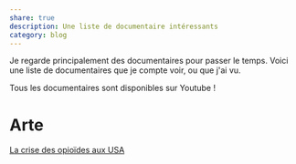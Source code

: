 ```yaml
---
share: true
description: Une liste de documentaire intéressants
category: blog
---
```


Je regarde principalement des documentaires pour passer le temps. Voici une liste de documentaires que je compte voir, ou que j'ai vu.

Tous les documentaires sont disponibles sur Youtube !

# Arte
[La crise des opioïdes aux USA](https://www.youtube.com/watch?v=MP1HpiwtU1Y)
